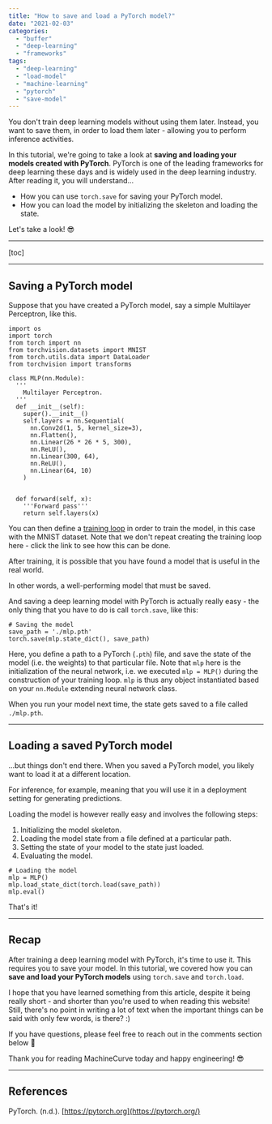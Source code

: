 ```yaml
---
title: "How to save and load a PyTorch model?"
date: "2021-02-03"
categories: 
  - "buffer"
  - "deep-learning"
  - "frameworks"
tags: 
  - "deep-learning"
  - "load-model"
  - "machine-learning"
  - "pytorch"
  - "save-model"
---
```


You don't train deep learning models without using them later. Instead, you want to save them, in order to load them later - allowing you to perform inference activities.

In this tutorial, we're going to take a look at **saving and loading your models created with PyTorch**. PyTorch is one of the leading frameworks for deep learning these days and is widely used in the deep learning industry. After reading it, you will understand...

- How you can use `torch.save` for saving your PyTorch model.
- How you can load the model by initializing the skeleton and loading the state.

Let's take a look! 😎

* * *

\[toc\]

* * *

## Saving a PyTorch model

Suppose that you have created a PyTorch model, say a simple Multilayer Perceptron, like this.

```
import os
import torch
from torch import nn
from torchvision.datasets import MNIST
from torch.utils.data import DataLoader
from torchvision import transforms

class MLP(nn.Module):
  '''
    Multilayer Perceptron.
  '''
  def __init__(self):
    super().__init__()
    self.layers = nn.Sequential(
      nn.Conv2d(1, 5, kernel_size=3),
      nn.Flatten(),
      nn.Linear(26 * 26 * 5, 300),
      nn.ReLU(),
      nn.Linear(300, 64),
      nn.ReLU(),
      nn.Linear(64, 10)
    )


  def forward(self, x):
    '''Forward pass'''
    return self.layers(x)
```

You can then define a [training loop](https://github.com/mobiletest2016/machine-learning-articles/blob/master/articles/creating-a-multilayer-perceptron-with-pytorch-and-lightning/#defining-the-training-loop) in order to train the model, in this case with the MNIST dataset. Note that we don't repeat creating the training loop here - click the link to see how this can be done.

After training, it is possible that you have found a model that is useful in the real world.

In other words, a well-performing model that must be saved.

And saving a deep learning model with PyTorch is actually really easy - the only thing that you have to do is call `torch.save`, like this:

```
# Saving the model
save_path = './mlp.pth'
torch.save(mlp.state_dict(), save_path)
```

Here, you define a path to a PyTorch (`.pth`) file, and save the state of the model (i.e. the weights) to that particular file. Note that `mlp` here is the initialization of the neural network, i.e. we executed `mlp = MLP()` during the construction of your training loop. `mlp` is thus any object instantiated based on your `nn.Module` extending neural network class.

When you run your model next time, the state gets saved to a file called `./mlp.pth`.

* * *

## Loading a saved PyTorch model

...but things don't end there. When you saved a PyTorch model, you likely want to load it at a different location.

For inference, for example, meaning that you will use it in a deployment setting for generating predictions.

Loading the model is however really easy and involves the following steps:

1. Initializing the model skeleton.
2. Loading the model state from a file defined at a particular path.
3. Setting the state of your model to the state just loaded.
4. Evaluating the model.

```
# Loading the model
mlp = MLP()
mlp.load_state_dict(torch.load(save_path))
mlp.eval()
```

That's it!

* * *

## Recap

After training a deep learning model with PyTorch, it's time to use it. This requires you to save your model. In this tutorial, we covered how you can **save and load your PyTorch models** using `torch.save` and `torch.load`.

I hope that you have learned something from this article, despite it being really short - and shorter than you're used to when reading this website! Still, there's no point in writing a lot of text when the important things can be said with only few words, is there? :)

If you have questions, please feel free to reach out in the comments section below 💬

Thank you for reading MachineCurve today and happy engineering! 😎

* * *

## References

PyTorch. (n.d.). [https://pytorch.org](https://pytorch.org/)

